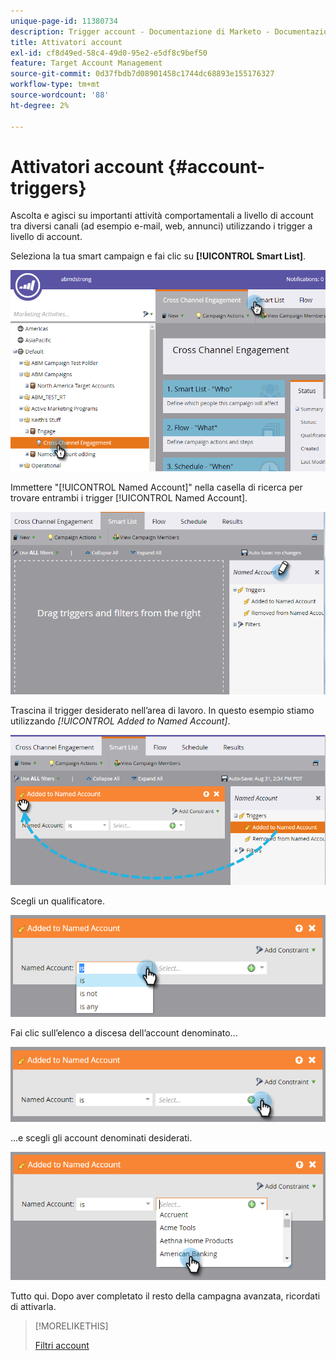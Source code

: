 ```yaml
---
unique-page-id: 11380734
description: Trigger account - Documentazione di Marketo - Documentazione del prodotto
title: Attivatori account
exl-id: cf8d49ed-58c4-49d0-95e2-e5df8c9bef50
feature: Target Account Management
source-git-commit: 0d37fbdb7d08901458c1744dc68893e155176327
workflow-type: tm+mt
source-wordcount: '88'
ht-degree: 2%

---
```


# Attivatori account {#account-triggers}

Ascolta e agisci su importanti attività comportamentali a livello di account tra diversi canali (ad esempio e-mail, web, annunci) utilizzando i trigger a livello di account.

Seleziona la tua smart campaign e fai clic su **[!UICONTROL Smart List]**.

![](assets/one-1.png)

Immettere &quot;[!UICONTROL Named Account]&quot; nella casella di ricerca per trovare entrambi i trigger [!UICONTROL Named Account].

![](assets/two-1.png)

Trascina il trigger desiderato nell’area di lavoro. In questo esempio stiamo utilizzando _[!UICONTROL Added to Named Account]_.

![](assets/three-1.png)

Scegli un qualificatore.

![](assets/four-1.png)

Fai clic sull’elenco a discesa dell’account denominato...

![](assets/five-1.png)

...e scegli gli account denominati desiderati.

![](assets/six-1.png)

Tutto qui. Dopo aver completato il resto della campagna avanzata, ricordati di attivarla.

>[!MORELIKETHIS]
>
>[Filtri account](/help/marketo/product-docs/target-account-management/engage/account-filters.md)

